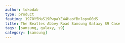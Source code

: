 ```yaml
---
author: tokodab
type: product
featimg: 197OY5MaS19PwpaYE44HaofBnlopvO0dS
title: The Beatles Abbey Road Samsung Galaxy S9 Case
tags: [samsung, galaxy, s9]
category: [samsung]
---
```

